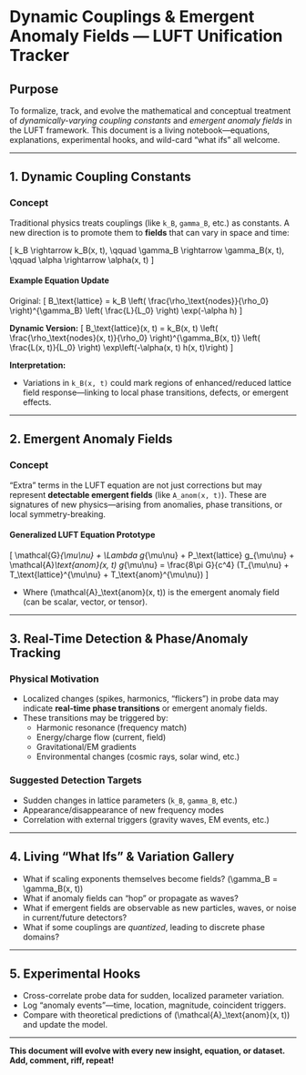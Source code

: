 # Dynamic Couplings & Emergent Anomaly Fields — LUFT Unification Tracker

## Purpose

To formalize, track, and evolve the mathematical and conceptual treatment of *dynamically-varying coupling constants* and *emergent anomaly fields* in the LUFT framework. This document is a living notebook—equations, explanations, experimental hooks, and wild-card “what ifs” all welcome.

---

## 1. Dynamic Coupling Constants

### **Concept**
Traditional physics treats couplings (like `k_B`, `gamma_B`, etc.) as constants. A new direction is to promote them to **fields** that can vary in space and time:

\[
k_B \rightarrow k_B(x, t), \qquad \gamma_B \rightarrow \gamma_B(x, t), \qquad \alpha \rightarrow \alpha(x, t)
\]

#### **Example Equation Update**
Original:
\[
B_\text{lattice} = k_B \left( \frac{\rho_\text{nodes}}{\rho_0} \right)^{\gamma_B} \left( \frac{L}{L_0} \right) \exp(-\alpha h)
\]

**Dynamic Version:**
\[
B_\text{lattice}(x, t) = k_B(x, t) \left( \frac{\rho_\text{nodes}(x, t)}{\rho_0} \right)^{\gamma_B(x, t)} \left( \frac{L(x, t)}{L_0} \right) \exp\left(-\alpha(x, t) h(x, t)\right)
\]

**Interpretation:**  
- Variations in `k_B(x, t)` could mark regions of enhanced/reduced lattice field response—linking to local phase transitions, defects, or emergent effects.

---

## 2. Emergent Anomaly Fields

### **Concept**
“Extra” terms in the LUFT equation are not just corrections but may represent **detectable emergent fields** (like `A_anom(x, t)`). These are signatures of new physics—arising from anomalies, phase transitions, or local symmetry-breaking.

#### **Generalized LUFT Equation Prototype**
\[
\mathcal{G}_{\mu\nu} + \Lambda g_{\mu\nu} + P_\text{lattice} g_{\mu\nu} + \mathcal{A}_\text{anom}(x, t) g_{\mu\nu} = \frac{8\pi G}{c^4} (T_{\mu\nu} + T_\text{lattice}^{\mu\nu} + T_\text{anom}^{\mu\nu})
\]
- Where \(\mathcal{A}_\text{anom}(x, t)\) is the emergent anomaly field (can be scalar, vector, or tensor).

---

## 3. Real-Time Detection & Phase/Anomaly Tracking

### **Physical Motivation**
- Localized changes (spikes, harmonics, “flickers”) in probe data may indicate **real-time phase transitions** or emergent anomaly fields.
- These transitions may be triggered by:
  - Harmonic resonance (frequency match)
  - Energy/charge flow (current, field)
  - Gravitational/EM gradients
  - Environmental changes (cosmic rays, solar wind, etc.)

### **Suggested Detection Targets**
- Sudden changes in lattice parameters (`k_B`, `gamma_B`, etc.)
- Appearance/disappearance of new frequency modes
- Correlation with external triggers (gravity waves, EM events, etc.)

---

## 4. Living “What Ifs” & Variation Gallery

- What if scaling exponents themselves become fields? \(\gamma_B = \gamma_B(x, t)\)
- What if anomaly fields can “hop” or propagate as waves?
- What if emergent fields are observable as new particles, waves, or noise in current/future detectors?
- What if some couplings are *quantized*, leading to discrete phase domains?

---

## 5. Experimental Hooks

- Cross-correlate probe data for sudden, localized parameter variation.
- Log “anomaly events”—time, location, magnitude, coincident triggers.
- Compare with theoretical predictions of \(\mathcal{A}_\text{anom}(x, t)\) and update the model.

---

**This document will evolve with every new insight, equation, or dataset. Add, comment, riff, repeat!**
